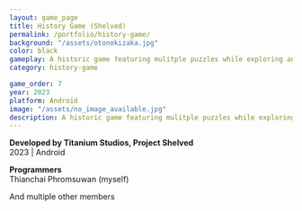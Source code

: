 ```yaml
---
layout: game_page
title: History Game (Shelved)
permalink: /portfolio/history-game/
background: "/assets/otonokizaka.jpg"
color: black
gameplay: A historic game featuring mulitple puzzles while exploring and solving a mystery in a certain time of the past. Developed multiple systems such as the narrative system, inventory system, puzzle systems. The project was unfinished and ultimately shelved
category: history-game

game_order: 7
year: 2023
platform: Android
image: "/assets/no_image_available.jpg"
description: A historic game featuring mulitple puzzles while exploring and solving a mystery in a certain time of the past
---
```


**Developed by Titanium Studios, Project Shelved**  
2023 | Android                               

**Programmers**  
Thianchai Phromsuwan (myself)  

And multiple other members